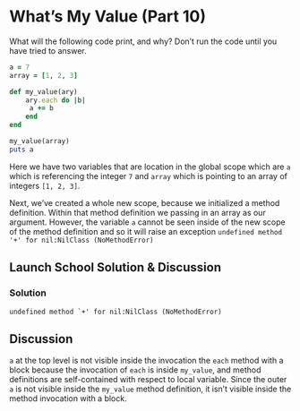 # What’s My Value (Part 10)
What will the following code print, and why? Don’t run the code until you have tried to answer.

```rb 
a = 7
array = [1, 2, 3]

def my_value(ary)
	ary.each do |b|
	 a += b
	end
end

my_value(array)
puts a
```

Here we have two variables that are location in the global scope which are `a` which is referencing the integer `7` and `array` which is pointing to an array of integers `[1, 2, 3]`.

Next, we’ve created a whole new scope, because we initialized a method definition. Within that method definition we passing in an array as our argument. However, the variable `a` cannot be seen inside of the new scope of the method definition and so it will raise an exception `undefined method '+' for nil:NilClass (NoMethodError)`

## Launch School Solution & Discussion
### Solution

```
undefined method `+' for nil:NilClass (NoMethodError)
```

## Discussion

`a` at the top level is not visible inside the invocation the `each` method with a block because the invocation of `each` is inside `my_value`, and method definitions are self-contained with respect to local variable. Since the outer `a` is not visible inside the `my_value` method definition, it isn’t visible inside the method invocation with a block.
